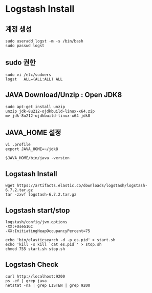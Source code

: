 
# Logstash Install

## 계정 생성

	sudo useradd logst -m -s /bin/bash
	sudo passwd logst

## sudo 권한

	sudo vi /etc/sudoers
	logst   ALL=(ALL:ALL) ALL
	
## JAVA Download/Unzip : Open JDK8
	
	sudo apt-get install unzip
	unzip jdk-8u212-ojdkbuild-linux-x64.zip
	mv jdk-8u212-ojdkbuild-linux-x64 jdk8
	
## JAVA_HOME 설정

	vi .profile
	export JAVA_HOME=~/jdk8
	
	$JAVA_HOME/bin/java -version

## Logstash Install

	wget https://artifacts.elastic.co/downloads/logstash/logstash-6.7.2.tar.gz
  	tar -zxvf logstash-6.7.2.tar.gz

## Logstash start/stop
	
	logstash/config/jvm.options
	-XX:+UseG1GC
	-XX:InitiatingHeapOccupancyPercent=75
	
	echo 'bin/elasticsearch -d -p es.pid' > start.sh
	echo 'kill -s kill `cat es.pid`' > stop.sh
	chmod 755 start.sh stop.sh

## Logstash Check

	curl http://localhost:9200
	ps -ef | grep java
	netstat -na | grep LISTEN | grep 9200
